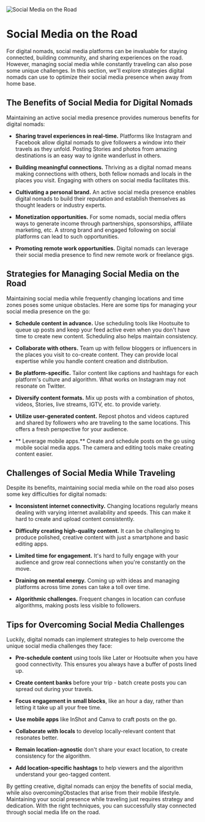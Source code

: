![Social Media on the Road](/images/chapter.6.section.3.image.1.png)



# Social Media on the Road 

For digital nomads, social media platforms can be invaluable for staying connected, building community, and sharing experiences on the road. However, managing social media while constantly traveling can also pose some unique challenges. In this section, we'll explore strategies digital nomads can use to optimize their social media presence when away from home base.

## The Benefits of Social Media for Digital Nomads

Maintaining an active social media presence provides numerous benefits for digital nomads:

- **Sharing travel experiences in real-time.** Platforms like Instagram and Facebook allow digital nomads to give followers a window into their travels as they unfold. Posting Stories and photos from amazing destinations is an easy way to ignite wanderlust in others.

- **Building meaningful connections.** Thriving as a digital nomad means making connections with others, both fellow nomads and locals in the places you visit. Engaging with others on social media facilitates this.

- **Cultivating a personal brand.** An active social media presence enables digital nomads to build their reputation and establish themselves as thought leaders or industry experts.

- **Monetization opportunities.** For some nomads, social media offers ways to generate income through partnerships, sponsorships, affiliate marketing, etc. A strong brand and engaged following on social platforms can lead to such opportunities.

- **Promoting remote work opportunities.** Digital nomads can leverage their social media presence to find new remote work or freelance gigs.

## Strategies for Managing Social Media on the Road 

Maintaining social media while frequently changing locations and time zones poses some unique obstacles. Here are some tips for managing your social media presence on the go:

- **Schedule content in advance.** Use scheduling tools like Hootsuite to queue up posts and keep your feed active even when you don't have time to create new content. Scheduling also helps maintain consistency.

- **Collaborate with others.** Team up with fellow bloggers or influencers in the places you visit to co-create content. They can provide local expertise while you handle content creation and distribution.

- **Be platform-specific.** Tailor content like captions and hashtags for each platform's culture and algorithm. What works on Instagram may not resonate on Twitter.

- **Diversify content formats.** Mix up posts with a combination of photos, videos, Stories, live streams, IGTV, etc. to provide variety.

- **Utilize user-generated content.** Repost photos and videos captured and shared by followers who are traveling to the same locations. This offers a fresh perspective for your audience.

- ** Leverage mobile apps.** Create and schedule posts on the go using mobile social media apps. The camera and editing tools make creating content easier.

## Challenges of Social Media While Traveling

Despite its benefits, maintaining social media while on the road also poses some key difficulties for digital nomads:

- **Inconsistent internet connectivity.** Changing locations regularly means dealing with varying internet availability and speeds. This can make it hard to create and upload content consistently.

- **Difficulty creating high-quality content.** It can be challenging to produce polished, creative content with just a smartphone and basic editing apps.  

- **Limited time for engagement.** It's hard to fully engage with your audience and grow real connections when you're constantly on the move.

- **Draining on mental energy.** Coming up with ideas and managing platforms across time zones can take a toll over time.

- **Algorithmic challenges.** Frequent changes in location can confuse algorithms, making posts less visible to followers.

## Tips for Overcoming Social Media Challenges  

Luckily, digital nomads can implement strategies to help overcome the unique social media challenges they face:

- **Pre-schedule content** using tools like Later or Hootsuite when you have good connectivity. This ensures you always have a buffer of posts lined up.

- **Create content banks** before your trip - batch create posts you can spread out during your travels. 

- **Focus engagement in small blocks**, like an hour a day, rather than letting it take up all your free time. 

- **Use mobile apps** like InShot and Canva to craft posts on the go.

- **Collaborate with locals** to develop locally-relevant content that resonates better. 

- **Remain location-agnostic** don't share your exact location, to create consistency for the algorithm.

- **Add location-specific hashtags** to help viewers and the algorithm understand your geo-tagged content.

By getting creative, digital nomads can enjoy the benefits of social media, while also overcomingObstacles that arise from their mobile lifestyle. Maintaining your social presence while traveling just requires strategy and dedication. With the right techniques, you can successfully stay connected through social media life on the road.

